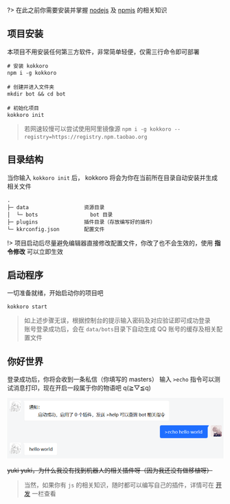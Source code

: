 ?> 在此之前你需要安装并掌握 [nodejs](https://nodejs.org/) 及 [npmjs](https://www.npmjs.com/) 的相关知识

## 项目安装

本项目不用安装任何第三方软件，非常简单轻便，仅需三行命令即可部署

``` shell
# 安装 kokkoro
npm i -g kokkoro

# 创建并进入文件夹
mkdir bot && cd bot

# 初始化项目
kokkoro init
```

> 若网速较慢可以尝试使用阿里镜像源 `npm i -g kokkoro --registry=https://registry.npm.taobao.org`

## 目录结构

当你输入 `kokkoro init` 后， kokkoro 将会为你在当前所在目录自动安装并生成相关文件

``` text
.
├─ data                  资源目录
│  └─ bots                 bot 目录
├─ plugins               插件目录（存放编写好的插件）
└─ kkrconfig.json        配置文件
```

!> 项目启动后尽量避免编辑器直接修改配置文件，你改了也不会生效的，使用 **指令修改** 可以立即生效

## 启动程序

一切准备就绪，开始启动你的项目吧

``` shell
kokkoro start
```

> 如上述步骤无误，根据控制台的提示输入密码及对应验证即可成功登录  
账号登录成功后，会在 `data/bots`目录下自动生成 QQ 账号的缓存及相关配置文件

## 你好世界

登录成功后，你将会收到一条私信（你填写的 masters）
输入 `>echo` 指令可以测试消息打印，现在开启一段属于你的物语吧 q(≧▽≦q)

![hello world](../images/illustrate/hello_world.png)

~~yuki yuki，为什么我没有找到机器人的相关插件呀（因为我还没有做移植呀）~~

> 当然，如果你有 `js` 的相关知识，随时都可以编写自己的插件，详情可在 [开发](/develop/) 一栏查看